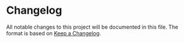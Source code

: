# Changelog

All notable changes to this project will be documented in this file. The format is based on [Keep a Changelog](https://keepachangelog.com/en/1.0.0/).



